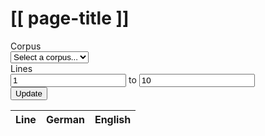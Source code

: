 <form id="nav" method="get">
    <h1>[[ page-title ]]</h1>
    <div id="corpus-selection-container">
        Corpus
        <br>
        <select id="corpus-selection" name="corpus">
            <option value="">Select a corpus...</option>
        </select>
        <br>
        <span id="corpus-info"></span>
    </div>
    <div id="line-range-selection-container">
        Lines
        <br>
        <input type="number" id="from-line" name="from" min="1" value="1">
        to
        <input type="number" id="to-line" name="to" min="1" value="10">
    </div>
    <div>
        <button type="submit" id="fetchLines">Update</button>
    </div>
</form>
<table class="parallel-table">
    <thead>
        <tr>
            <th class="line-num">Line</th>
            <th class="de-text">German</th>
            <th class="en-text">English</th>
        </tr>
    </thead>
    <tbody id="parallelTableBody">
    </tbody>
</table>

<div id="disclaimer-bar">
    <p id="disclaimer-text"></p>
</div>
